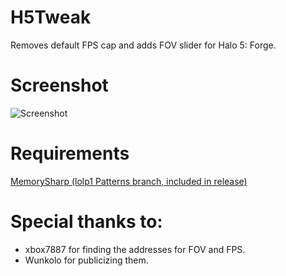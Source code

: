 # H5Tweak
Removes default FPS cap and adds FOV slider for Halo 5: Forge.

# Screenshot
![Screenshot](http://i.imgur.com/GjjdacN.png)

# Requirements
[MemorySharp (lolp1 Patterns branch, included in release)](https://github.com/lolp1/MemorySharp/tree/Patterns)

# Special thanks to:
* xbox7887 for finding the addresses for FOV and FPS.
* Wunkolo for publicizing them.
